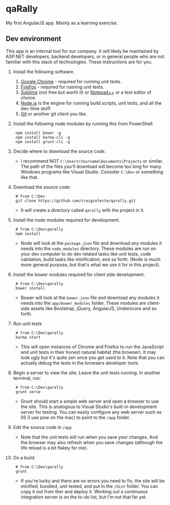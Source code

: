 qaRally
=======
My first AngularJS app. Mainly as a learning exercise.

Dev environment
---------------
This app is an internal tool for our company. It will likely be maintained by ASP.NET developers, backend developers, or in general people who are not familiar with this stack of technologies. These instructions are for you.

1. Install the following software.

    1. [Google Chrome] - required for running unit tests.
    1. [FireFox] - required for running unit tests.
    1. [Sublime] (not free but worth it) or [Notepad++] or a text editor of choice.
    1. [Node.js] is the engine for running build scripts, unit tests, and all the dev-time stuff.
    1. [Git] or another git client you like.

1. Install the following node modules by running this from PowerShell.

        npm install bower -g
        npm install karma-cli -g
        npm install grunt-cli -g

1. Decide where to download the source code.
   * I recommend NOT `C:\Users\Yourname\Documents\Projects` or similar. The path of the files you'll download will become too long for many Windows programs like Visual Studio. Consider `C:\Dev` or something like that.

1. Download the source code:

        # from C:\Dev
        git clone https://github.com/craigceleste/qarally.git
   * It will create a directory called `qarally` with the project in it.

1. Install the node modules required for development.

        # from C:\Dev\qarally
        npm install
   * Node will look at the `package.json` file and download any modules it needs into the `node_modules` directory. These modules are run on your dev computer to do dev related tasks like unit tests, code validation, build tasks like minification, and so forth. (Node is much more general purpose, but that's what we use it for in this project).

1. Install the bower modules required for client side development.

        # from C:\Dev\qarally
        bower install
   * Bower will look at the `bower.json` file and download any modules it needs into the `app/bower_modules` folder. These modules are client-side assets like Bootstrap, jQuery, AngularJS, Underscore and so forth.

1. Run unit tests

        # from C:\Dev\qarally
        karma start
    * This will open instances of Chrome and Firefox to run the JavaScript and unit tests in their honest natural habitat (the browser). It may look ugly but it's quite zen once you get used to it. Note that you can actually debug the tests in the browsers developer tools.

1. Begin a server to view the site. Leave the unit tests running. In another terminal, run:

        # from C:\Dev\qarally
        grunt serve
   * Grunt should start a simple web server and open a browser to use the site. This is analogous to Visual Studio's built-in development server for testing. You can easily configure any web server such as IIS (I use pow on the mac) to point to the `/app` folder.

1. Edit the source code in `/app`
   * Note that the unit tests will run when you save your changes. And the browser may also refresh when you save changes (although the life reload is a bit flakey for me).
1. Do a build

        # from C:\Dev\qarally
        grunt
   * If you're lucky and there are no errors you need to fix, the site will be minified, bundled, unit tested, and put in the `/dist` folder. You can copy it out from ther and deploy it. Working out a continuous integration server is on the to-do list, but I'm not that far yet.






[Google Chrome]:https://www.google.com/intl/en_uk/chrome/browser/
[FireFox]:http://www.mozilla.org/en-US/firefox/new/
[Sublime]:http://www.sublimetext.com/
[Notepad++]:http://notepad-plus-plus.org/
[Node.js]:http://nodejs.org/
[Git]:http://git-scm.com/downloads
